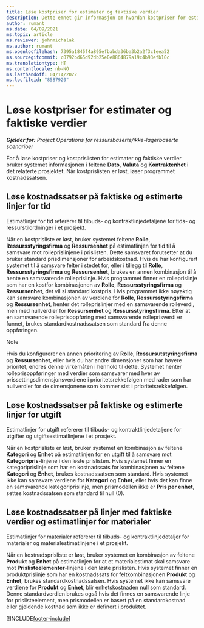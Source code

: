```yaml
---
title: Løse kostpriser for estimater og faktiske verdier
description: Dette emnet gir informasjon om hvordan kostpriser for estimater og faktiske beløp løses.
author: rumant
ms.date: 04/09/2021
ms.topic: article
ms.reviewer: johnmichalak
ms.author: rumant
ms.openlocfilehash: 7395a1845f4a895efbabda36ba3b2a2f3c1eea52
ms.sourcegitcommit: c0792bd65d92db25e0e8864879a19c4b93efb10c
ms.translationtype: HT
ms.contentlocale: nb-NO
ms.lasthandoff: 04/14/2022
ms.locfileid: "8587920"
---
```

# <a name="resolving-cost-prices-for-estimates-and-actuals"></a>Løse kostpriser for estimater og faktiske verdier

_**Gjelder for:** Project Operations for ressursbaserte/ikke-lagerbaserte scenarioer_

For å løse kostpriser og kostprislisten for estimater og faktiske verdier bruker systemet informasjonen i feltene **Dato**, **Valuta** og **Kontraktenhet** i det relaterte prosjektet. Når kostprislisten er løst, løser programmet kostnadssatsen.

## <a name="resolving-cost-rates-on-actual-and-estimate-lines-for-time"></a>Løse kostnadssatser på faktiske og estimerte linjer for tid

Estimatlinjer for tid refererer til tilbuds- og kontraktlinjedetaljene for tids- og ressurstilordninger i et prosjekt.

Når en kostprisliste er løst, bruker systemet feltene **Rolle**, **Ressursstyringsfirma** og **Ressursenhet** på estimatlinjen for tid til å samsvare mot rolleprislinjene i prislisten. Dette samsvaret forutsetter at du bruker standard prisdimensjoner for arbeidskostnad. Hvis du har konfigurert systemet til å samsvare felter i stedet for, eller i tillegg til **Rolle**, **Ressursstyringsfirma** og **Ressursenhet**, brukes en annen kombinasjon til å hente en samsvarende rolleprislinje. Hvis programmet finner en rolleprislinje som har en kostfor kombinasjonen av **Rolle**, **Ressursstyringsfirma** og **Ressursenhet**, det vil si standard kostpris. Hvis programmet ikke nøyaktig kan samsvare kombinasjonen av verdiene for **Rolle**, **Ressursstyringsfirma** og **Ressursenhet**, henter det rolleprislinjer med en samsvarende rolleverdi, men med nullverdier for **Ressursenhet** og **Ressursstyringsfirma**. Etter at en samsvarende rolleprisoppføring med samsvarende rolleprisverdi er funnet, brukes standardkostnadssatsen som standard fra denne oppføringen. 

> [!NOTE]
> Hvis du konfigurerer en annen prioritering av **Rolle**, **Ressursutstyringsfirma** og **Ressursenhet**, eller hvis du har andre dimensjoner som har høyere prioritet, endres denne virkemåten i henhold til dette. Systemet henter rolleprisoppføringer med verdier som samsvarer med hver av prissettingsdimensjonsverdiene i prioritetsrekkefølgen med rader som har nullverdier for de dimensjonene som kommer sist i prioritetsrekkefølgen.

## <a name="resolving-cost-rates-on-actual-and-estimate-lines-for-expense"></a>Løse kostnadssatser på faktiske og estimerte linjer for utgift

Estimatlinjer for utgift refererer til tilbuds- og kontraktlinjedetaljene for utgifter og utgiftsestimatlinjene i et prosjekt.

Når en kostprisliste er løst, bruker systemet en kombinasjon av feltene **Kategori** og **Enhet** på estimatlinjen for en utgift til å samsvare mot **Kategoripris**-linjene i den løste prislisten. Hvis systemet finner en kategoriprislinje som har en kostnadssats for kombinasjonen av feltene **Kategori** og **Enhet**, brukes kostnadssatsen som standard. Hvis systemet ikke kan samsvare verdiene for **Kategori** og **Enhet**, eller hvis det kan finne en samsvarende kategoriprislinje, men prismodellen ikke er **Pris per enhet**, settes kostnadssatsen som standard til null (0).

## <a name="resolving-cost-rates-on-actual-and-estimate-lines-for-material"></a>Løse kostnadssatser på linjer med faktiske verdier og estimatlinjer for materialer

Estimatlinjer for materialer refererer til tilbuds- og kontraktlinjedetaljer for materialer og materialestimatlinjene i et prosjekt.

Når en kostnadsprisliste er løst, bruker systemet en kombinasjon av feltene **Produkt** og **Enhet** på estimatlinjen for at et materialestimat skal samsvare mot **Prislisteelementer**-linjene i den løste prislisten. Hvis systemet finner en produktprislinje som har en kostnadssats for feltkombinasjonen **Produkt** og **Enhet**, brukes standardkostnadssatsen. Hvis systemet ikke kan samsvare verdiene for **Produkt** og **Enhet**, blir enhetskostnaden null som standard. Denne standardverdien brukes også hvis det finnes en samsvarende linje for prislisteelement, men prismodellen er basert på en standardkostnad eller gjeldende kostnad som ikke er definert i produktet.

[!INCLUDE[footer-include](../includes/footer-banner.md)]
